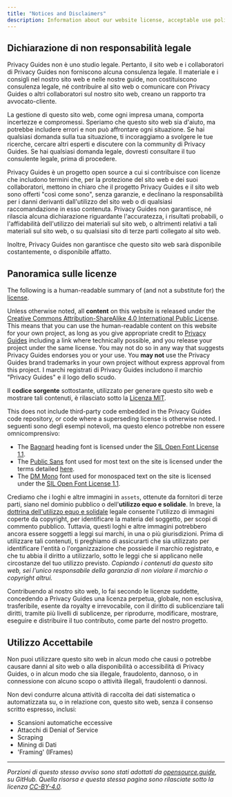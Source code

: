 ```yaml
---
title: "Notices and Disclaimers"
description: Information about our website license, acceptable use policy, and other important details.
---
```


## Dichiarazione di non responsabilità legale

Privacy Guides non è uno studio legale. Pertanto, il sito web e i collaboratori di Privacy Guides non forniscono alcuna consulenza legale. Il materiale e i consigli nel nostro sito web e nelle nostre guide, non costituiscono consulenza legale, né contribuire al sito web o comunicare con Privacy Guides o altri collaboratori sul nostro sito web, creano un rapporto tra avvocato-cliente.

La gestione di questo sito web, come ogni impresa umana, comporta incertezze e compromessi. Speriamo che questo sito web sia d'aiuto, ma potrebbe includere errori e non può affrontare ogni situazione. Se hai qualsiasi domanda sulla tua situazione, ti incoraggiamo a svolgere le tue ricerche, cercare altri esperti e discutere con la community di Privacy Guides. Se hai qualsiasi domanda legale, dovresti consultare il tuo consulente legale, prima di procedere.

Privacy Guides è un progetto open source a cui si contribuisce con licenze che includono termini che, per la protezione del sito web e dei suoi collaboratori, mettono in chiaro che il progetto Privacy Guides e il sito web sono offerti "così come sono", senza garanzie, e declinano la responsabilità per i danni derivanti dall'utilizzo del sito web o di qualsiasi raccomandazione in esso contenuta. Privacy Guides non garantisce, né rilascia alcuna dichiarazione riguardante l'accuratezza, i risultati probabili, o l'affidabilità dell'utilizzo dei materiali sul sito web, o altrimenti relativi a tali materiali sul sito web, o su qualsiasi sito di terze parti collegato al sito web.

Inoltre, Privacy Guides non garantisce che questo sito web sarà disponibile costantemente, o disponibile affatto.

## Panoramica sulle licenze

<div class="admonition danger" markdown>

The following is a human-readable summary of (and not a substitute for) the [license](https://github.com/privacyguides/privacyguides.org/blob/main/README.md#license).

</div>

Unless otherwise noted, all **content** on this website is released under the [Creative Commons Attribution-ShareAlike 4.0 International Public License](https://github.com/privacyguides/privacyguides.org/tree/main/LICENSE). This means that you can use the human-readable content on this website for your own project, as long as you give appropriate credit to [Privacy Guides](https://www.privacyguides.org) including a link where technically possible, and you release your project under the same license. You may not do so in any way that suggests Privacy Guides endorses you or your use. You **may not** use the Privacy Guides brand trademarks in your own project without express approval from this project. I marchi registrati di Privacy Guides includono il marchio "Privacy Guides" e il logo dello scudo.

Il **codice sorgente** sottostante, utilizzato per generare questo sito web e mostrare tali contenuti, è rilasciato sotto la [Licenza MIT](https://github.com/privacyguides/privacyguides.org/tree/main/LICENSE-CODE).

This does not include third-party code embedded in the Privacy Guides code repository, or code where a superseding license is otherwise noted. I seguenti sono degli esempi notevoli, ma questo elenco potrebbe non essere omnicomprensivo:

* The [Bagnard](https://github.com/privacyguides/brand/tree/67166ed8b641d8ac1837d0b75329e02ed4056704/fonts/Bagnard) heading font is licensed under the [SIL Open Font License 1.1](https://github.com/privacyguides/brand/blob/67166ed8b641d8ac1837d0b75329e02ed4056704/fonts/Bagnard/LICENSE.txt).
* The [Public Sans](https://github.com/privacyguides/brand/tree/67166ed8b641d8ac1837d0b75329e02ed4056704/fonts/Public%20Sans) font used for most text on the site is licensed under the terms detailed [here](https://github.com/privacyguides/brand/blob/67166ed8b641d8ac1837d0b75329e02ed4056704/fonts/Public%20Sans/LICENSE.txt).
* The [DM Mono](https://github.com/privacyguides/brand/tree/67166ed8b641d8ac1837d0b75329e02ed4056704/fonts/DM%20Mono) font used for monospaced text on the site is licensed under the [SIL Open Font License 1.1](https://github.com/privacyguides/brand/blob/67166ed8b641d8ac1837d0b75329e02ed4056704/fonts/DM%20Mono/LICENSE.txt).

Crediamo che i loghi e altre immagini in `assets`, ottenute da fornitori di terze parti, siano nel dominio pubblico o dell'**utilizzo equo e solidale**. In breve, la [dottrina dell'utilizzo equo e solidale](https://copyright.gov/fair-use/more-info.html) legale consente l'utilizzo di immagini coperte da copyright, per identificare la materia del soggetto, per scopi di commento pubblico. Tuttavia, questi loghi e altre immagini potrebbero ancora essere soggetti a leggi sui marchi, in una o più giurisdizioni. Prima di utilizzare tali contenuti, ti preghiamo di assicurarti che sia utilizzato per identificare l'entità o l'organizzazione che possiede il marchio registrato, e che tu abbia il diritto a utilizzarlo, sotto le leggi che si applicano nelle circostanze del tuo utilizzo previsto. *Copiando i contenuti da questo sito web, sei l'unico responsabile della garanzia di non violare il marchio o copyright altrui.*

Contribuendo al nostro sito web, lo fai secondo le licenze suddette, concedendo a Privacy Guides una licenza perpetua, globale, non esclusiva, trasferibile, esente da royalty e irrevocabile, con il diritto di sublicenziare tali diritti, tramite più livelli di sublicenze, per riprodurre, modificare, mostrare, eseguire e distribuire il tuo contributo, come parte del nostro progetto.

## Utilizzo Accettabile

Non puoi utilizzare questo sito web in alcun modo che causi o potrebbe causare danni al sito web o alla disponibilità o accessibilità di Privacy Guides, o in alcun modo che sia illegale, fraudolento, dannoso, o in connessione con alcuno scopo o attività illegali, fraudolenti o dannosi.

Non devi condurre alcuna attività di raccolta dei dati sistematica o automatizzata su, o in relazione con, questo sito web, senza il consenso scritto espresso, inclusi:

* Scansioni automatiche eccessive
* Attacchi di Denial of Service
* Scraping
* Mining di Dati
* 'Framing' (IFrames)

---

*Porzioni di questo stesso avviso sono stati adottati da [opensource.guide](https://github.com/github/opensource.guide/blob/master/notices.md), su GitHub. Quella risorsa e questa stessa pagina sono rilasciate sotto la licenza [CC-BY-4.0](https://creativecommons.org/licenses/by-sa/4.0).*
